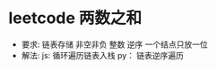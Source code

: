 # leetcode 两数之和
- 要求:
    链表存储 非空非负 整数
    逆序 一个结点只放一位
- 解法:
    js:
      循环遍历链表入栈
    py：
      链表逆序遍历